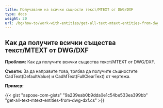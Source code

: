 ```yaml
---
title: Получаване на всички същности текст/MTEXT от DWG/DXF
type: docs
weight: 20
url: /bg/how-to/work-with-entities/get-all-text-mtext-entities-from-dwg-dxf
---
```



## **Как да получите всички същества текст/MTEXT от DWG/DXF**

**Проблем:** Как да получите всички същества текст/MTEXT от DWG/DXF.

**Съвети:** За да направите това, трябва да получите същностите CadText(DefaultValue) и CadMText(FullClearText) от чертежа.

**Пример:**

{{< gist "aspose-com-gists" "9a239eab0b9dda0e1c54be533ea399bb" "get-all-text-mtext-entities-from-dwg-dxf.cs" >}}

